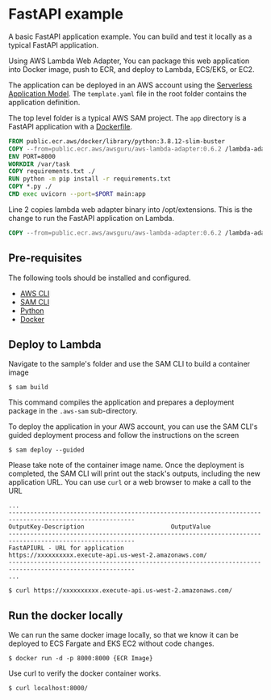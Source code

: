 # FastAPI example

A basic FastAPI application example. You can build and test it locally as a typical FastAPI application.

Using AWS Lambda Web Adapter, You can package this web application into Docker image, push to ECR, and deploy to Lambda, ECS/EKS, or EC2.

The application can be deployed in an AWS account using the [Serverless Application Model](https://github.com/awslabs/serverless-application-model). The `template.yaml` file in the root folder contains the application definition.

The top level folder is a typical AWS SAM project. The `app` directory is a FastAPI application with a [Dockerfile](app/Dockerfile).

```dockerfile
FROM public.ecr.aws/docker/library/python:3.8.12-slim-buster
COPY --from=public.ecr.aws/awsguru/aws-lambda-adapter:0.6.2 /lambda-adapter /opt/extensions/lambda-adapter
ENV PORT=8000
WORKDIR /var/task
COPY requirements.txt ./
RUN python -m pip install -r requirements.txt
COPY *.py ./
CMD exec uvicorn --port=$PORT main:app
```

Line 2 copies lambda web adapter binary into /opt/extensions. This is the change to run the FastAPI application on Lambda.

```dockerfile
COPY --from=public.ecr.aws/awsguru/aws-lambda-adapter:0.6.2 /lambda-adapter /opt/extensions/lambda-adapter
```

## Pre-requisites

The following tools should be installed and configured.
* [AWS CLI](https://aws.amazon.com/cli/)
* [SAM CLI](https://github.com/awslabs/aws-sam-cli)
* [Python](https://www.python.org/)
* [Docker](https://www.docker.com/products/docker-desktop)


## Deploy to Lambda
Navigate to the sample's folder and use the SAM CLI to build a container image
```shell
$ sam build
```

This command compiles the application and prepares a deployment package in the `.aws-sam` sub-directory.

To deploy the application in your AWS account, you can use the SAM CLI's guided deployment process and follow the instructions on the screen

```shell
$ sam deploy --guided
```
Please take note of the container image name.
Once the deployment is completed, the SAM CLI will print out the stack's outputs, including the new application URL. You can use `curl` or a web browser to make a call to the URL

```shell
...
---------------------------------------------------------------------------------------------------------
OutputKey-Description                        OutputValue
---------------------------------------------------------------------------------------------------------
FastAPIURL - URL for application            https://xxxxxxxxxx.execute-api.us-west-2.amazonaws.com/
---------------------------------------------------------------------------------------------------------
...

$ curl https://xxxxxxxxxx.execute-api.us-west-2.amazonaws.com/
```

## Run the docker locally

We can run the same docker image locally, so that we know it can be deployed to ECS Fargate and EKS EC2 without code changes.

```shell
$ docker run -d -p 8000:8000 {ECR Image}

```

Use curl to verify the docker container works.

```shell
$ curl localhost:8000/ 
```
